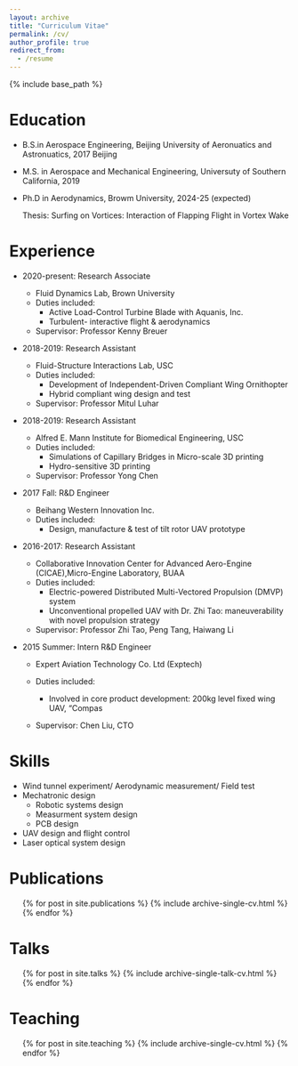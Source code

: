 ```yaml
---
layout: archive
title: "Curriculum Vitae"
permalink: /cv/
author_profile: true
redirect_from:
  - /resume
---
```


{% include base_path %}

Education
======
* B.S.in Aerospace Engineering, Beijing University of Aeronuatics and Astronuatics, 2017 Beijing
* M.S. in Aerospace and Mechanical Engineering, Universuty of Southern California, 2019
* Ph.D in Aerodynamics, Browm University, 2024-25 (expected)
  
  Thesis: Surfing on Vortices: Interaction of Flapping Flight in Vortex Wake

Experience
======
* 2020-present: Research Associate
  * Fluid Dynamics Lab, Brown University
  * Duties included: 
    * Active Load-Control Turbine Blade with Aquanis, Inc.
    * Turbulent- interactive flight & aerodynamics
  * Supervisor: Professor Kenny Breuer

* 2018-2019: Research Assistant
  * Fluid-Structure Interactions Lab, USC
  * Duties included:
    * Development of Independent-Driven Compliant Wing Ornithopter
    * Hybrid compliant wing design and test
  * Supervisor: Professor Mitul Luhar
* 2018-2019: Research Assistant
  * Alfred E. Mann Institute for Biomedical Engineering, USC
  * Duties included:
    * Simulations of Capillary Bridges in Micro-scale 3D printing
    * Hydro-sensitive 3D printing
  * Supervisor: Professor Yong Chen
* 2017 Fall: R&D Engineer
  * Beihang Western Innovation Inc. 
  * Duties included:
    *	Design, manufacture & test of tilt rotor UAV prototype
* 2016-2017: Research Assistant 
  * Collaborative Innovation Center for Advanced Aero-Engine (CICAE),Micro-Engine Laboratory, BUAA 
  * Duties included:
    * Electric-powered Distributed Multi-Vectored Propulsion (DMVP) system
    * Unconventional propelled UAV with Dr. Zhi Tao: maneuverability with novel propulsion strategy
  * Supervisor: Professor Zhi Tao, Peng Tang, Haiwang Li
* 2015 Summer: Intern R&D Engineer        
  * Expert Aviation Technology Co. Ltd (Exptech)
  * Duties included:
    * Involved in core product development: 200kg level fixed wing UAV, “Compas

  * Supervisor: Chen Liu, CTO
  
 
Skills
======
* Wind tunnel experiment/ Aerodynamic measurement/ Field test
* Mechatronic design
  * Robotic systems design
  * Measurment system design
  * PCB design
* UAV design and flight control
* Laser optical system design

Publications
======
  <ul>{% for post in site.publications %}
   {% include archive-single-cv.html %}
  {% endfor %}</ul>

Talks
======
  <ul>{% for post in site.talks %}
    {% include archive-single-talk-cv.html %}
  {% endfor %}</ul>
  
Teaching
======
  <ul>{% for post in site.teaching %}
    {% include archive-single-cv.html %}
  {% endfor %}</ul>
  

